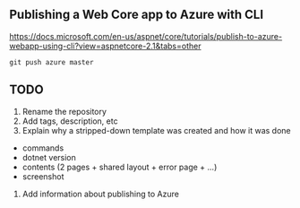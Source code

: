 ## Publishing a Web Core app to Azure with CLI

https://docs.microsoft.com/en-us/aspnet/core/tutorials/publish-to-azure-webapp-using-cli?view=aspnetcore-2.1&tabs=other

    git push azure master

## TODO
  1. Rename the repository
  1. Add tags, description, etc
  1. Explain why a stripped-down template was created and how it was done
   - commands
   - dotnet version
   - contents (2 pages + shared layout + error page + ...)
   - screenshot
  1. Add information about publishing to Azure
